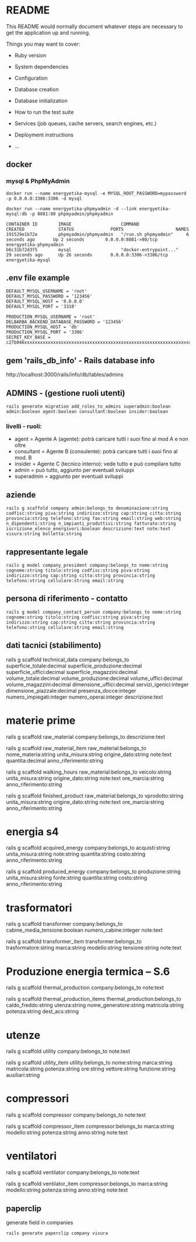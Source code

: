# README

This README would normally document whatever steps are necessary to get the
application up and running.

Things you may want to cover:

* Ruby version

* System dependencies

* Configuration

* Database creation

* Database initialization

* How to run the test suite

* Services (job queues, cache servers, search engines, etc.)

* Deployment instructions

* ...

## docker

### mysql & PhpMyAdmin

```
docker run --name energyetika-mysql -e MYSQL_ROOT_PASSWORD=mypassword -p 0.0.0.0:3306:3306 -d mysql
```

```
docker run --name energyetika-phpmyadmin -d --link energyetika-mysql:db -p 8081:80 phpmyadmin/phpmyadmin
```

```
CONTAINER ID        IMAGE                   COMMAND                  CREATED             STATUS              PORTS                    NAMES
191529e1b72e        phpmyadmin/phpmyadmin   "/run.sh phpmyadmin"     6 seconds ago       Up 2 seconds        0.0.0.0:8081->80/tcp     energyetika-phpmyadmin
b6c31b72d3f5        mysql                   "docker-entrypoint..."   29 seconds ago      Up 26 seconds       0.0.0.0:3306->3306/tcp   energyetika-mysql
```

## .env file example
```
DEFAULT_MYSQL_USERNAME = 'root'
DEFAULT_MYSQL_PASSWORD = '123456'
DEFAULT_MYSQL_HOST = '0.0.0.0'
DEFAULT_MYSQL_PORT = '3310'

PRODUCTION_MYSQL_USERNAME = 'root'
DELBARBA_BACKEND_DATABASE_PASSWORD = '123456'
PRODUCTION_MYSQL_HOST = 'db'
PRODUCTION_MYSQL_PORT = '3306'
SECRET_KEY_BASE = c27b046xxxxxxxxxxxxxxxxxxxxxxxxxxxxxxxxxxxxxxxxxxxxxxxxxxxxxxxxxxxxxxxxx
```

## gem 'rails_db_info' - Rails database info
http://localhost:3000/rails/info/db/tables/admins

## ADMINS - (gestione ruoli utenti)
```
rails generate migration add_roles_to_admins superadmin:boolean admin:boolean agent:boolean consultant:boolean insider:boolean
```
### livelli - ruoli:
* agent = Agente A (agente): potrà caricare tutti i suoi fino al mod A e non oltre
* consultant = Agente B (consulente): potrà caricare tutti i suoi fino al mod. B
* insider = Agente C (tecnico interno): vede tutto e può compilare tutto
* admin = può tutto, aggiunto per eventuali sviluppi
* superadmin = aggiunto per eventuali sviluppi

## aziende
```
rails g scaffold company admin:belongs_to denominazione:string codfisc:string piva:string indirizzo:string cap:string citta:string provincia:string telefono:string fax:string email:string web:string n_dipendenti:string n_impianti_produttivi:string fatturato:string iscrizione_elenco_energivori:boolean descrizione:text note:text visura:string bolletta:string
```

## rappresentante legale
```
rails g model company_president company:belongs_to nome:string cognome:string titolo:string codfisc:string piva:string indirizzo:string cap:string citta:string provincia:string telefono:string cellulare:string email:string
```
## persona di riferimento - contatto
```
rails g model company_contact_person company:belongs_to nome:string cognome:string titolo:string codfisc:string piva:string indirizzo:string cap:string citta:string provincia:string telefono:string cellulare:string email:string
```

## dati tacnici (stabilimento)
rails g scaffold technical_data company:belongs_to superficie_totale:decimal superficie_produzione:decimal superficie_uffici:decimal superficie_magazzini:decimal volume_totale:decimal volume_produzione:decimal volume_uffici:decimal volume_magazzini:decimal dimensione_uffici:decimal servizi_igenici:integer dimensione_piazzale:decimal presenza_docce:integer numero_impiegati:integer numero_operai:integer descrizione:text

# materie prime
rails g scaffold raw_material company:belongs_to descrizione:text

rails g scaffold raw_material_item raw_material:belongs_to nome_materia:string unita_misura:string origine_dato:string note:text quantita:decimal anno_riferimento:string

rails g scaffold walking_hours raw_material:belongs_to veicolo:string unita_misura:string origine_dato:string note:text  ore_marcia:string anno_riferimento:string

rails g scaffold finished_product raw_material:belongs_to vprodotto:string unita_misura:string origine_dato:string note:text ore_marcia:string anno_riferimento:string

# energia s4
rails g scaffold acquired_energy company:belongs_to acquisti:string unita_misura:string note:string quantita:string costo:string anno_riferimento:string

rails g scaffold produced_energy company:belongs_to produzione:string unita_misura:string fonte:string quantita:string costo:string anno_riferimento:string

# trasformatori
rails g scaffold transformer company:belongs_to cabine_media_tensione:boolean numero_cabine:integer note:text

rails g scaffold transformer_item transformer:belongs_to trasformatore:string marca:string modello:string tensione:string note:text

# Produzione energia termica – S.6
rails g scaffold thermal_production company:belongs_to note:text

rails g scaffold thermal_production_items thermal_production:belongs_to caldo_freddo:string utenza:string nome_generatore:string matricola:string potenza:string dest_acs:string

# utenze
rails g scaffold utility company:belongs_to note:text

rails g scaffold utility_item utility:belongs_to nome:string marca:string matricola:string potenza:string ore:string vettore:string funzione:string ausiliari:string

# compressori
rails g scaffold compressor company:belongs_to note:text

rails g scaffold compressor_item compressor:belongs_to marca:string modello:string potenza:string anno:string note:text

# ventilatori
rails g scaffold ventilator company:belongs_to note:text

rails g scaffold ventilator_item compressor:belongs_to marca:string modello:string potenza:string anno:string note:text


## paperclip
generate field in companies
```
rails generate paperclip company visura
```
